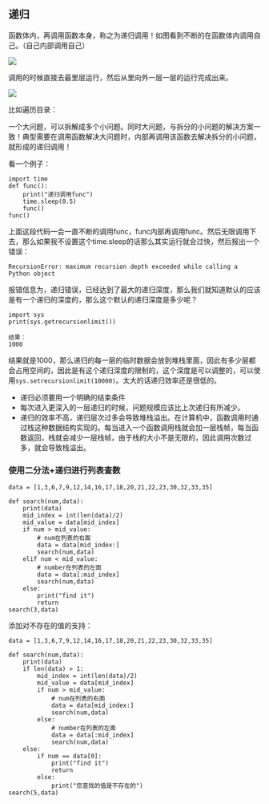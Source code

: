 ## 递归

函数体内，再调用函数本身，称之为递归调用！如图看到不断的在函数体内调用自己。（自己内部调用自己）

![](http://omk1n04i8.bkt.clouddn.com/17-7-6/68456871.jpg)

调用的时候直接去最里层运行，然后从里向外一层一层的运行完成出来。

![](http://omk1n04i8.bkt.clouddn.com/17-7-6/96029965.jpg)

比如遍历目录：

一个大问题，可以拆解成多个小问题。同时大问题，与拆分的小问题的解决方案一致！典型需要在调用函数解决大问题时，内部再调用该函数去解决拆分的小问题，就形成的递归调用！

看一个例子：

```
import time
def func():
    print("递归调用func")
    time.sleep(0.5)
    func()
func()
```

上面这段代码一会一直不断的调用func，func内部再调用func。然后无限调用下去，那么如果我不设置这个time.sleep的话那么其实运行就会过快，然后报出一个错误：

```
RecursionError: maximum recursion depth exceeded while calling a Python object
```

报错信息为，递归错误，已经达到了最大的递归深度，那么我们就知道默认的应该是有一个递归的深度的，那么这个默认的递归深度是多少呢？

```
import sys
print(sys.getrecursionlimit())

结果：
1000
```

结果就是1000，那么递归的每一层的临时数据会放到堆栈里面，因此有多少层都会占用空间的，因此是有这个递归深度的限制的，这个深度是可以调整的，可以使用`sys.setrecursionlimit(10000)`。太大的话递归效率还是很低的。

- 递归必须要用一个明确的结束条件
- 每次进入更深入的一层递归的时候，问题规模应该比上次递归有所减少。
- 递归的效率不高，递归层次过多会导致堆栈溢出。在计算机中，函数调用时通过栈这种数据结构实现的。每当进入一个函数调用栈就会加一层栈帧，每当函数返回，栈就会减少一层栈帧，由于栈的大小不是无限的，因此调用次数过多，就会导致栈溢出。

### 使用二分法+递归进行列表查数

```
data = [1,3,6,7,9,12,14,16,17,18,20,21,22,23,30,32,33,35]

def search(num,data):
    print(data)
    mid_index = int(len(data)/2)
    mid_value = data[mid_index]
    if num > mid_value:
        # num在列表的右面
        data = data[mid_index:]
        search(num,data)
    elif num < mid_value:
        # number在列表的左面
        data = data[:mid_index]
        search(num,data)
    else:
        print("find it")
        return
search(3,data)
```

添加对不存在的值的支持：

```
data = [1,3,6,7,9,12,14,16,17,18,20,21,22,23,30,32,33,35]

def search(num,data):
    print(data)
    if len(data) > 1:
        mid_index = int(len(data)/2)
        mid_value = data[mid_index]
        if num > mid_value:
            # num在列表的右面
            data = data[mid_index:]
            search(num,data)
        else:
            # number在列表的左面
            data = data[:mid_index]
            search(num,data)
    else:
        if num == data[0]:
            print("find it")
            return
        else:
            print("您查找的值是不存在的")
search(5,data)
```

